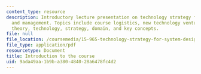 ```yaml
---
content_type: resource
description: Introductory lecture presentation on technology strategy for system design
  and management. Topics include course logistics, new technology ventures, examples,
  theory, technology, strategy, domain, and key concepts.
file: null
file_location: /coursemedia/15-965-technology-strategy-for-system-design-and-management-spring-2009/9ada49aa1b9ba380484028a6478fc4d2_MIT15_965S09_Lec01.pdf
file_type: application/pdf
resourcetype: Document
title: Introduction to the course
uid: 9ada49aa-1b9b-a380-4840-28a6478fc4d2
---
```

